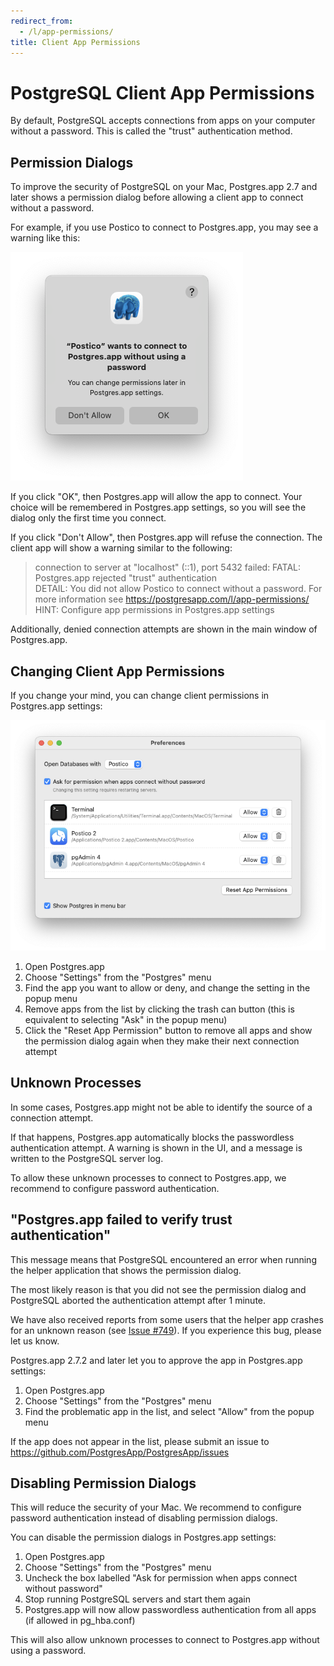 ```yaml
---
redirect_from:
  - /l/app-permissions/
title: Client App Permissions 
---
```



PostgreSQL Client App Permissions
=================================

By default, PostgreSQL accepts connections from apps on your computer without a password.
This is called the "trust" authentication method.

Permission Dialogs
------------------

To improve the security of PostgreSQL on your Mac, Postgres.app 2.7 and later shows a permission dialog before allowing a client app to connect without a password.

For example, if you use Postico to connect to Postgres.app, you may see a warning like this:

![Permission Dialog for Postico](../img/screenshots/postico-permission-dialog.png)

If you click "OK", then Postgres.app will allow the app to connect. Your choice will be remembered in Postgres.app settings, so you will see the dialog only the first time you connect.

If you click "Don't Allow", then Postgres.app will refuse the connection. The client app will show a warning similar to the following:

> connection to server at "localhost" (::1), port 5432 failed: FATAL:  Postgres.app rejected "trust" authentication  
> DETAIL:  You did not allow Postico to connect without a password. For more information see https://postgresapp.com/l/app-permissions/  
> HINT:  Configure app permissions in Postgres.app settings

Additionally, denied connection attempts are shown in the main window of Postgres.app.

Changing Client App Permissions
--------------------------------

If you change your mind, you can change client permissions in Postgres.app settings:

![Postgres.app Settings](../img/screenshots/postgresapp-settings.png)

1. Open Postgres.app
2. Choose "Settings" from the "Postgres" menu
3. Find the app you want to allow or deny, and change the setting in the popup menu
4. Remove apps from the list by clicking the trash can button (this is equivalent to selecting "Ask" in the popup menu)
5. Click the "Reset App Permission" button to remove all apps and show the permission dialog again when they make their next connection attempt

Unknown Processes
-----------------

In some cases, Postgres.app might not be able to identify the source of a connection attempt.

If that happens, Postgres.app automatically blocks the passwordless authentication attempt. A warning is shown in the UI, and a message is written to the PostgreSQL server log.

To allow these unknown processes to connect to Postgres.app, we recommend to configure password authentication.


"Postgres.app failed to verify trust authentication"
----------------------------------------------------

This message means that PostgreSQL encountered an error when running the helper application that shows the permission dialog.

The most likely reason is that you did not see the permission dialog and PostgreSQL aborted the authentication attempt after 1 minute.

We have also received reports from some users that the helper app crashes for an unknown reason (see [Issue #749](https://github.com/PostgresApp/PostgresApp/issues/749)).
If you experience this bug, please let us know.

Postgres.app 2.7.2 and later let you to approve the app in Postgres.app settings:

1. Open Postgres.app
2. Choose "Settings" from the "Postgres" menu
3. Find the problematic app in the list, and select "Allow" from the popup menu

If the app does not appear in the list, please submit an issue to https://github.com/PostgresApp/PostgresApp/issues

Disabling Permission Dialogs
----------------------------

This will reduce the security of your Mac. We recommend to configure password authentication instead of disabling permission dialogs.

You can disable the permission dialogs in Postgres.app settings:

1. Open Postgres.app
2. Choose "Settings" from the "Postgres" menu
3. Uncheck the box labelled "Ask for permission when apps connect without password"
4. Stop running PostgreSQL servers and start them again
5. Postgres.app will now allow passwordless authentication from all apps (if allowed in pg_hba.conf)

This will also allow unknown processes to connect to Postgres.app without using a password.
